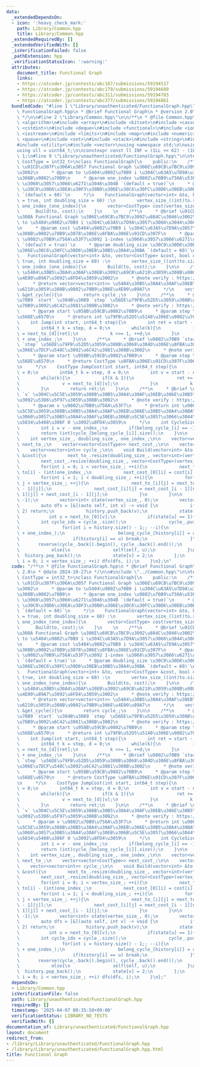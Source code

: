 ```yaml
---
data:
  _extendedDependsOn:
  - icon: ':heavy_check_mark:'
    path: Library/Common.hpp
    title: Library/Common.hpp
  _extendedRequiredBy: []
  _extendedVerifiedWith: []
  _isVerificationFailed: false
  _pathExtension: hpp
  _verificationStatusIcon: ':warning:'
  attributes:
    document_title: Functional Graph
    links:
    - https://atcoder.jp/contests/abc167/submissions/59194517
    - https://atcoder.jp/contests/abc179/submissions/59194689
    - https://atcoder.jp/contests/abc311/submissions/59194783
    - https://atcoder.jp/contests/abc377/submissions/59194861
  bundledCode: "#line 1 \"Library/unauthenticated/FunctionalGraph.hpp\"\n/**\n * @file\
    \ FunctionalGraph.hpp\n * @brief Functional Graph\n * @version 2.0\n * @date 2024-10-27\n\
    \ */\n\n#line 2 \"Library/Common.hpp\"\n\n/**\n * @file Common.hpp\n */\n\n#include\
    \ <algorithm>\n#include <array>\n#include <bitset>\n#include <cassert>\n#include\
    \ <cstdint>\n#include <deque>\n#include <functional>\n#include <iomanip>\n#include\
    \ <iostream>\n#include <limits>\n#include <map>\n#include <numeric>\n#include\
    \ <queue>\n#include <set>\n#include <stack>\n#include <string>\n#include <tuple>\n\
    #include <utility>\n#include <vector>\nusing namespace std;\n\nusing ll = int64_t;\n\
    using ull = uint64_t;\n\nconstexpr const ll INF = (1LL << 62) - (1LL << 30) -\
    \ 1;\n#line 9 \"Library/unauthenticated/FunctionalGraph.hpp\"\n\ntemplate<typename\
    \ CostType = int32_t>\nclass FunctionalGraph{\n    public:\n    /**\n     * @brief\
    \ \u91CD\u307F\u306A\u3057 Functional Graph \u306E\u69CB\u7BC9\u3092\u884C\u3046\
    \u3002\n     * @param to \u5404\u9802\u70B9 i \u304C\u63A5\u7D9A\u3057\u3066\u3044\
    \u308B\u9802\u70B9\n     * @param one_index \u9802\u70B9\u756A\u53F7\u3092 1-index\
    \ \u3068\u3057\u3066\u6271\u3046\u304B `(default = true)`\n     * @param doubling_size\
    \ \u30C0\u30D6\u30EA\u30F3\u30B0\u306E\u30C6\u30FC\u30D6\u30EB\u30B5\u30A4\u30BA\
    \ `(default = 60)`\n     */\n    FunctionalGraph(vector<int> &to, bool one_index\
    \ = true, int doubling_size = 60) :\n        vertex_size_((int)to.size()), doubling_size_(doubling_size),\
    \ one_index_(one_index){\n        vector<CostType> cost(vertex_size_, 1);\n  \
    \      Build(to, cost);\n    }\n    \n    /**\n     * @brief \u91CD\u307F\u3042\
    \u308A Functional Graph \u306E\u69CB\u7BC9\u3092\u884C\u3046\u3002\n     * @param\
    \ to \u5404\u9802\u70B9 i \u304C\u63A5\u7D9A\u3057\u3066\u3044\u308B\u9802\u70B9\
    \n     * @param cost \u5404\u9802\u70B9 i \u304C\u63A5\u7D9A\u3057\u3066\u3044\
    \u308B\u9802\u70B9\u3078\u306E\u8FBA\u306E\u91CD\u307F\n     * @param one_index\
    \ \u9802\u70B9\u756A\u53F7\u3092 1-index \u3068\u3057\u3066\u6271\u3046\u304B\
    \ `(default = true)`\n     * @param doubling_size \u30C0\u30D6\u30EA\u30F3\u30B0\
    \u306E\u30C6\u30FC\u30D6\u30EB\u30B5\u30A4\u30BA `(default = 60)`\n     */\n \
    \   FunctionalGraph(vector<int> &to, vector<CostType> &cost, bool one_index =\
    \ true, int doubling_size = 60) :\n        vertex_size_((int)to.size()), doubling_size_(doubling_size),\
    \ one_index_(one_index){\n        Build(to, cost);\n    }\n\n    /**\n     * @brief\
    \ \u5404\u30B5\u30A4\u30AF\u30EB\u3092\u69CB\u6210\u3059\u308B\u9802\u70B9\u306E\
    \u4E00\u89A7\u3092\u8FD4\u3059\u3002\n     * @note verify : https://atcoder.jp/contests/abc311/submissions/59194783\n\
    \     * @return vector<vector<int>> \u5404\u30B5\u30A4\u30AF\u30EB\u3092\u69CB\
    \u6210\u3059\u308B\u9802\u70B9\u306E\u4E00\u89A7\n     */\n    vector<vector<int>>\
    \ &get_cycle(){\n        return cycle_;\n    }\n\n    /**\n     * @brief \u9802\
    \u70B9 `start` \u304B\u3089 `step` \u56DE\u79FB\u52D5\u3059\u308B\u5148\u306E\u9802\
    \u70B9\u3092\u6C42\u3081\u308B\u3002\n     * @note verify : https://atcoder.jp/contests/abc167/submissions/59194517\n\
    \     * @param start \u958B\u59CB\u9802\u70B9\n     * @param step \u79FB\u52D5\
    \u56DE\u6570\n     * @return int \u79FB\u52D5\u5148\u306E\u9802\u70B9\n     */\n\
    \    int Jump(int start, int64_t step){\n        int ret = start - one_index_;\n\
    \        int64_t k = step, d = 0;\n        while(k){\n            if(k & 1) ret\
    \ = next_to_[d][ret];\n            k >>= 1, ++d;\n        }\n        return ret\
    \ + one_index_;\n    }\n\n    /**\n     * @brief \u9802\u70B9 `start` \u304B\u3089\
    \ `step` \u56DE\u79FB\u52D5\u3059\u308B\u3068\u304D\u306E\u8FBA\u306E\u91CD\u307F\
    \u306E\u7DCF\u548C\u3092\u6C42\u3081\u308B\u3002\n     * @note verify : https://atcoder.jp/contests/abc179/submissions/59194689\n\
    \     * @param start \u958B\u59CB\u9802\u70B9\n     * @param step \u79FB\u52D5\
    \u56DE\u6570\n     * @return CostType \u8FBA\u306E\u91CD\u307F\u306E\u7DCF\u548C\
    \n     */\n    CostType JumpCost(int start, int64_t step){\n        CostType ret\
    \ = 0;\n        int64_t k = step, d = 0;\n        int v = start - one_index_;\n\
    \        while(k){\n            if(k & 1){\n                ret += next_cost_[d][v];\n\
    \                v = next_to_[d][v];\n            }\n            k >>= 1, ++d;\n\
    \        }\n        return ret;\n    }\n\n    /**\n     * @brief \u9802\u70B9\
    \ `v` \u304C\u5C5E\u3059\u308B\u30B5\u30A4\u30AF\u30EB\u306E\u30B5\u30A4\u30BA\
    \u3092\u53D6\u5F97\u3059\u308B\u3002\n     * @note verify : https://atcoder.jp/contests/abc377/submissions/59194861\n\
    \     * @param v \u9802\u70B9\u756A\u53F7\n     * @return int \u9802\u70B9\u304C\
    \u5C5E\u3059\u308B\u30B5\u30A4\u30AF\u30EB\u306E\u30B5\u30A4\u30BA\u3001\u305F\
    \u3060\u3057\u30B5\u30A4\u30AF\u30EB\u306B\u5C5E\u3057\u3066\u3044\u306A\u3044\
    \u5834\u5408\u306F 0 \u3092\u8FD4\u3059\n     */\n    int CycleSize(int v){\n\
    \        int i = v - one_index_;\n        if(belong_cycle_[i] == -1) return 0;\n\
    \        return (int)cycle_[belong_cycle_[i]].size();\n    }\n\n    private:\n\
    \    int vertex_size_, doubling_size_, one_index_;\n\n    vector<vector<int>>\
    \ next_to_;\n    vector<vector<CostType>> next_cost_;\n\n    vector<int> belong_cycle_;\n\
    \    vector<vector<int>> cycle_;\n\n    void Build(vector<int> &to, vector<CostType>\
    \ &cost){\n        next_to_.resize(doubling_size_, vector<int>(vertex_size_, -1));\n\
    \        next_cost_.resize(doubling_size_, vector<CostType>(vertex_size_, 0));\n\
    \        for(int i = 0; i < vertex_size_; ++i){\n            next_to_[0][i] =\
    \ to[i] - (int)one_index_;\n            next_cost_[0][i] = cost[i];\n        }\n\
    \        for(int i = 1; i < doubling_size_; ++i){\n            for(int j = 0;\
    \ j < vertex_size_; ++j){\n                next_to_[i][j] = next_to_[i - 1][next_to_[i\
    \ - 1][j]];\n                next_cost_[i][j] = next_cost_[i - 1][next_to_[i -\
    \ 1][j]] + next_cost_[i - 1][j];\n            }\n        }\n\n        belong_cycle_.resize(vertex_size_,\
    \ -1);\n        vector<int> state(vertex_size_, 0);\n        vector<int> history;\n\
    \        auto dfs = [&](auto self, int v) -> void {\n            if(state[v] ==\
    \ 2) return;\n            history.push_back(v);\n            state[v] = 1;\n \
    \           int u = next_to_[0][v];\n            if(state[u] == 1){\n        \
    \        int cycle_idx = cycle_.size();\n                cycle_.push_back({});\n\
    \                for(int i = history.size() - 1;; --i){\n                    cycle_.back().push_back(history[i]\
    \ + one_index_);\n                    belong_cycle_[history[i]] = cycle_idx;\n\
    \                    if(history[i] == u) break;\n                }\n         \
    \       reverse(cycle_.back().begin(), cycle_.back().end());\n            }\n\
    \            else{\n                self(self, u);\n            }\n          \
    \  history.pop_back();\n            state[v] = 2;\n        };\n        for(int\
    \ i = 0; i < vertex_size_; ++i) dfs(dfs, i);\n    }\n};\n"
  code: "/**\n * @file FunctionalGraph.hpp\n * @brief Functional Graph\n * @version\
    \ 2.0\n * @date 2024-10-27\n */\n\n#include \"../Common.hpp\"\n\ntemplate<typename\
    \ CostType = int32_t>\nclass FunctionalGraph{\n    public:\n    /**\n     * @brief\
    \ \u91CD\u307F\u306A\u3057 Functional Graph \u306E\u69CB\u7BC9\u3092\u884C\u3046\
    \u3002\n     * @param to \u5404\u9802\u70B9 i \u304C\u63A5\u7D9A\u3057\u3066\u3044\
    \u308B\u9802\u70B9\n     * @param one_index \u9802\u70B9\u756A\u53F7\u3092 1-index\
    \ \u3068\u3057\u3066\u6271\u3046\u304B `(default = true)`\n     * @param doubling_size\
    \ \u30C0\u30D6\u30EA\u30F3\u30B0\u306E\u30C6\u30FC\u30D6\u30EB\u30B5\u30A4\u30BA\
    \ `(default = 60)`\n     */\n    FunctionalGraph(vector<int> &to, bool one_index\
    \ = true, int doubling_size = 60) :\n        vertex_size_((int)to.size()), doubling_size_(doubling_size),\
    \ one_index_(one_index){\n        vector<CostType> cost(vertex_size_, 1);\n  \
    \      Build(to, cost);\n    }\n    \n    /**\n     * @brief \u91CD\u307F\u3042\
    \u308A Functional Graph \u306E\u69CB\u7BC9\u3092\u884C\u3046\u3002\n     * @param\
    \ to \u5404\u9802\u70B9 i \u304C\u63A5\u7D9A\u3057\u3066\u3044\u308B\u9802\u70B9\
    \n     * @param cost \u5404\u9802\u70B9 i \u304C\u63A5\u7D9A\u3057\u3066\u3044\
    \u308B\u9802\u70B9\u3078\u306E\u8FBA\u306E\u91CD\u307F\n     * @param one_index\
    \ \u9802\u70B9\u756A\u53F7\u3092 1-index \u3068\u3057\u3066\u6271\u3046\u304B\
    \ `(default = true)`\n     * @param doubling_size \u30C0\u30D6\u30EA\u30F3\u30B0\
    \u306E\u30C6\u30FC\u30D6\u30EB\u30B5\u30A4\u30BA `(default = 60)`\n     */\n \
    \   FunctionalGraph(vector<int> &to, vector<CostType> &cost, bool one_index =\
    \ true, int doubling_size = 60) :\n        vertex_size_((int)to.size()), doubling_size_(doubling_size),\
    \ one_index_(one_index){\n        Build(to, cost);\n    }\n\n    /**\n     * @brief\
    \ \u5404\u30B5\u30A4\u30AF\u30EB\u3092\u69CB\u6210\u3059\u308B\u9802\u70B9\u306E\
    \u4E00\u89A7\u3092\u8FD4\u3059\u3002\n     * @note verify : https://atcoder.jp/contests/abc311/submissions/59194783\n\
    \     * @return vector<vector<int>> \u5404\u30B5\u30A4\u30AF\u30EB\u3092\u69CB\
    \u6210\u3059\u308B\u9802\u70B9\u306E\u4E00\u89A7\n     */\n    vector<vector<int>>\
    \ &get_cycle(){\n        return cycle_;\n    }\n\n    /**\n     * @brief \u9802\
    \u70B9 `start` \u304B\u3089 `step` \u56DE\u79FB\u52D5\u3059\u308B\u5148\u306E\u9802\
    \u70B9\u3092\u6C42\u3081\u308B\u3002\n     * @note verify : https://atcoder.jp/contests/abc167/submissions/59194517\n\
    \     * @param start \u958B\u59CB\u9802\u70B9\n     * @param step \u79FB\u52D5\
    \u56DE\u6570\n     * @return int \u79FB\u52D5\u5148\u306E\u9802\u70B9\n     */\n\
    \    int Jump(int start, int64_t step){\n        int ret = start - one_index_;\n\
    \        int64_t k = step, d = 0;\n        while(k){\n            if(k & 1) ret\
    \ = next_to_[d][ret];\n            k >>= 1, ++d;\n        }\n        return ret\
    \ + one_index_;\n    }\n\n    /**\n     * @brief \u9802\u70B9 `start` \u304B\u3089\
    \ `step` \u56DE\u79FB\u52D5\u3059\u308B\u3068\u304D\u306E\u8FBA\u306E\u91CD\u307F\
    \u306E\u7DCF\u548C\u3092\u6C42\u3081\u308B\u3002\n     * @note verify : https://atcoder.jp/contests/abc179/submissions/59194689\n\
    \     * @param start \u958B\u59CB\u9802\u70B9\n     * @param step \u79FB\u52D5\
    \u56DE\u6570\n     * @return CostType \u8FBA\u306E\u91CD\u307F\u306E\u7DCF\u548C\
    \n     */\n    CostType JumpCost(int start, int64_t step){\n        CostType ret\
    \ = 0;\n        int64_t k = step, d = 0;\n        int v = start - one_index_;\n\
    \        while(k){\n            if(k & 1){\n                ret += next_cost_[d][v];\n\
    \                v = next_to_[d][v];\n            }\n            k >>= 1, ++d;\n\
    \        }\n        return ret;\n    }\n\n    /**\n     * @brief \u9802\u70B9\
    \ `v` \u304C\u5C5E\u3059\u308B\u30B5\u30A4\u30AF\u30EB\u306E\u30B5\u30A4\u30BA\
    \u3092\u53D6\u5F97\u3059\u308B\u3002\n     * @note verify : https://atcoder.jp/contests/abc377/submissions/59194861\n\
    \     * @param v \u9802\u70B9\u756A\u53F7\n     * @return int \u9802\u70B9\u304C\
    \u5C5E\u3059\u308B\u30B5\u30A4\u30AF\u30EB\u306E\u30B5\u30A4\u30BA\u3001\u305F\
    \u3060\u3057\u30B5\u30A4\u30AF\u30EB\u306B\u5C5E\u3057\u3066\u3044\u306A\u3044\
    \u5834\u5408\u306F 0 \u3092\u8FD4\u3059\n     */\n    int CycleSize(int v){\n\
    \        int i = v - one_index_;\n        if(belong_cycle_[i] == -1) return 0;\n\
    \        return (int)cycle_[belong_cycle_[i]].size();\n    }\n\n    private:\n\
    \    int vertex_size_, doubling_size_, one_index_;\n\n    vector<vector<int>>\
    \ next_to_;\n    vector<vector<CostType>> next_cost_;\n\n    vector<int> belong_cycle_;\n\
    \    vector<vector<int>> cycle_;\n\n    void Build(vector<int> &to, vector<CostType>\
    \ &cost){\n        next_to_.resize(doubling_size_, vector<int>(vertex_size_, -1));\n\
    \        next_cost_.resize(doubling_size_, vector<CostType>(vertex_size_, 0));\n\
    \        for(int i = 0; i < vertex_size_; ++i){\n            next_to_[0][i] =\
    \ to[i] - (int)one_index_;\n            next_cost_[0][i] = cost[i];\n        }\n\
    \        for(int i = 1; i < doubling_size_; ++i){\n            for(int j = 0;\
    \ j < vertex_size_; ++j){\n                next_to_[i][j] = next_to_[i - 1][next_to_[i\
    \ - 1][j]];\n                next_cost_[i][j] = next_cost_[i - 1][next_to_[i -\
    \ 1][j]] + next_cost_[i - 1][j];\n            }\n        }\n\n        belong_cycle_.resize(vertex_size_,\
    \ -1);\n        vector<int> state(vertex_size_, 0);\n        vector<int> history;\n\
    \        auto dfs = [&](auto self, int v) -> void {\n            if(state[v] ==\
    \ 2) return;\n            history.push_back(v);\n            state[v] = 1;\n \
    \           int u = next_to_[0][v];\n            if(state[u] == 1){\n        \
    \        int cycle_idx = cycle_.size();\n                cycle_.push_back({});\n\
    \                for(int i = history.size() - 1;; --i){\n                    cycle_.back().push_back(history[i]\
    \ + one_index_);\n                    belong_cycle_[history[i]] = cycle_idx;\n\
    \                    if(history[i] == u) break;\n                }\n         \
    \       reverse(cycle_.back().begin(), cycle_.back().end());\n            }\n\
    \            else{\n                self(self, u);\n            }\n          \
    \  history.pop_back();\n            state[v] = 2;\n        };\n        for(int\
    \ i = 0; i < vertex_size_; ++i) dfs(dfs, i);\n    }\n};"
  dependsOn:
  - Library/Common.hpp
  isVerificationFile: false
  path: Library/unauthenticated/FunctionalGraph.hpp
  requiredBy: []
  timestamp: '2025-04-07 00:35:58+09:00'
  verificationStatus: LIBRARY_NO_TESTS
  verifiedWith: []
documentation_of: Library/unauthenticated/FunctionalGraph.hpp
layout: document
redirect_from:
- /library/Library/unauthenticated/FunctionalGraph.hpp
- /library/Library/unauthenticated/FunctionalGraph.hpp.html
title: Functional Graph
---
```

